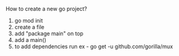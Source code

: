 How to create a new go project?
1. go mod init <project-name>
2. create a file
3. add "package main" on top
4. add a main() 
5. to add dependencies run ex - go get -u github.com/gorilla/mux